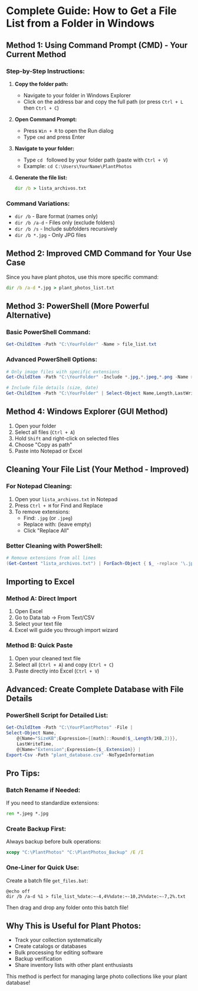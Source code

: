 # Complete Guide: How to Get a File List from a Folder in Windows

## Method 1: Using Command Prompt (CMD) - Your Current Method

### Step-by-Step Instructions:

1. **Copy the folder path:**
   - Navigate to your folder in Windows Explorer
   - Click on the address bar and copy the full path (or press `Ctrl + L` then `Ctrl + C`)

2. **Open Command Prompt:**
   - Press `Win + R` to open the Run dialog
   - Type `cmd` and press Enter

3. **Navigate to your folder:**
   - Type `cd ` followed by your folder path (paste with `Ctrl + V`)
   - Example: `cd C:\Users\YourName\PlantPhotos`

4. **Generate the file list:**
   ```cmd
   dir /b > lista_archivos.txt
   ```

### Command Variations:
- `dir /b` - Bare format (names only)
- `dir /b /a-d` - Files only (exclude folders)
- `dir /b /s` - Include subfolders recursively
- `dir /b *.jpg` - Only JPG files

## Method 2: Improved CMD Command for Your Use Case

Since you have plant photos, use this more specific command:
```cmd
dir /b /a-d *.jpg > plant_photos_list.txt
```

## Method 3: PowerShell (More Powerful Alternative)

### Basic PowerShell Command:
```powershell
Get-ChildItem -Path "C:\YourFolder" -Name > file_list.txt
```

### Advanced PowerShell Options:
```powershell
# Only image files with specific extensions
Get-ChildItem -Path "C:\YourFolder" -Include *.jpg,*.jpeg,*.png -Name > images_list.txt

# Include file details (size, date)
Get-ChildItem -Path "C:\YourFolder" | Select-Object Name,Length,LastWriteTime | Export-Csv photo_details.csv
```

## Method 4: Windows Explorer (GUI Method)

1. Open your folder
2. Select all files (`Ctrl + A`)
3. Hold `Shift` and right-click on selected files
4. Choose "Copy as path"
5. Paste into Notepad or Excel

## Cleaning Your File List (Your Method - Improved)

### For Notepad Cleaning:
1. Open your `lista_archivos.txt` in Notepad
2. Press `Ctrl + H` for Find and Replace
3. To remove extensions:
   - Find: `.jpg` (or `.jpeg`)
   - Replace with: (leave empty)
   - Click "Replace All"

### Better Cleaning with PowerShell:
```powershell
# Remove extensions from all lines
(Get-Content "lista_archivos.txt") | ForEach-Object { $_ -replace '\.jpg$|\.jpeg$', '' } | Set-Content "cleaned_list.txt"
```

## Importing to Excel

### Method A: Direct Import
1. Open Excel
2. Go to Data tab → From Text/CSV
3. Select your text file
4. Excel will guide you through import wizard

### Method B: Quick Paste
1. Open your cleaned text file
2. Select all (`Ctrl + A`) and copy (`Ctrl + C`)
3. Paste directly into Excel (`Ctrl + V`)

## Advanced: Create Complete Database with File Details

### PowerShell Script for Detailed List:
```powershell
Get-ChildItem -Path "C:\YourPlantPhotos" -File | 
Select-Object Name, 
    @{Name="SizeKB";Expression={[math]::Round($_.Length/1KB,2)}},
    LastWriteTime,
    @{Name="Extension";Expression={$_.Extension}} |
Export-Csv -Path "plant_database.csv" -NoTypeInformation
```

## Pro Tips:

### Batch Rename if Needed:
If you need to standardize extensions:
```cmd
ren *.jpeg *.jpg
```

### Create Backup First:
Always backup before bulk operations:
```cmd
xcopy "C:\PlantPhotos" "C:\PlantPhotos_Backup" /E /I
```

### One-Liner for Quick Use:
Create a batch file `get_files.bat`:
```batch
@echo off
dir /b /a-d %1 > file_list_%date:~-4,4%%date:~-10,2%%date:~-7,2%.txt
```

Then drag and drop any folder onto this batch file!

## Why This is Useful for Plant Photos:
- Track your collection systematically
- Create catalogs or databases
- Bulk processing for editing software
- Backup verification
- Share inventory lists with other plant enthusiasts

This method is perfect for managing large photo collections like your plant database!
